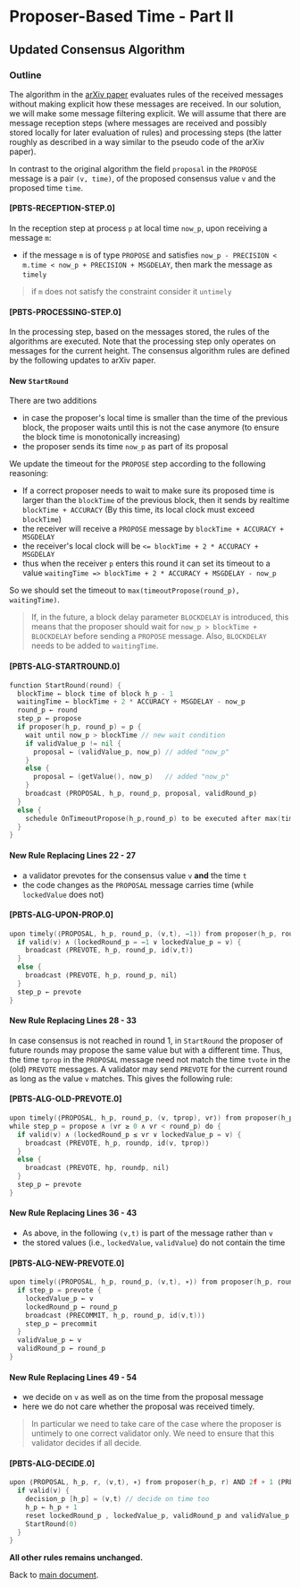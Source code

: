 # Proposer-Based Time - Part II

## Updated Consensus Algorithm

### Outline

The algorithm in the [arXiv paper][arXiv] evaluates rules of the received messages without making explicit how these messages are received. In our solution, we will make some message filtering explicit. We will assume that there are message reception steps (where messages are received and possibly stored locally for later evaluation of rules) and processing steps (the latter roughly as described in a way similar to the pseudo code of the arXiv paper).

In contrast to the original algorithm the field `proposal` in the `PROPOSE` message is a pair `(v, time)`, of the proposed consensus value `v` and the proposed time `time`.

#### **[PBTS-RECEPTION-STEP.0]**

In the reception step at process `p` at local time `now_p`, upon receiving a message `m`:

- if the message `m` is of type `PROPOSE` and satisfies `now_p - PRECISION <  m.time < now_p + PRECISION + MSGDELAY`, then mark the message as `timely`

> if `m` does not satisfy the constraint consider it `untimely`


#### **[PBTS-PROCESSING-STEP.0]**

In the processing step, based on the messages stored, the rules of the algorithms are
executed. Note that the processing step only operates on messages
for the current height. The consensus algorithm rules are defined by the following updates to arXiv paper.

#### New `StartRound`

There are two additions

- in case the proposer's local time is smaller than the time of the previous block, the proposer waits until this is not the case anymore (to ensure the block time is monotonically increasing)
- the proposer sends its time `now_p` as part of its proposal

We update the timeout for the `PROPOSE` step according to the following reasoning:

- If a correct proposer needs to wait to make sure its proposed time is larger than the `blockTime` of the previous block, then it sends by realtime `blockTime + ACCURACY` (By this time, its local clock must exceed `blockTime`)
- the receiver will receive a `PROPOSE` message by `blockTime + ACCURACY + MSGDELAY`
- the receiver's local clock will be `<= blockTime + 2 * ACCURACY + MSGDELAY`
- thus when the receiver `p` enters this round it can set its timeout to a value `waitingTime => blockTime + 2 * ACCURACY + MSGDELAY - now_p`

So we should set the timeout to `max(timeoutPropose(round_p), waitingTime)`.

> If, in the future, a block delay parameter `BLOCKDELAY` is introduced, this means
that the proposer should wait for `now_p > blockTime + BLOCKDELAY` before sending a `PROPOSE` message.
Also, `BLOCKDELAY` needs to be added to `waitingTime`.

#### **[PBTS-ALG-STARTROUND.0]**

```go
function StartRound(round) {
  blockTime ← block time of block h_p - 1
  waitingTime ← blockTime + 2 * ACCURACY + MSGDELAY - now_p
  round_p ← round
  step_p ← propose
  if proposer(h_p, round_p) = p {
    wait until now_p > blockTime // new wait condition
    if validValue_p != nil {
      proposal ← (validValue_p, now_p) // added "now_p"
    }
    else {
      proposal ← (getValue(), now_p)   // added "now_p"
    }
    broadcast ⟨PROPOSAL, h_p, round_p, proposal, validRound_p⟩
  }
  else {
    schedule OnTimeoutPropose(h_p,round_p) to be executed after max(timeoutPropose(round_p), waitingTime)
  }
}
```

#### New Rule Replacing Lines 22 - 27

- a validator prevotes for the consensus value `v` **and** the time `t`
- the code changes as the `PROPOSAL` message carries time (while `lockedValue` does not)

#### **[PBTS-ALG-UPON-PROP.0]**

```go
upon timely(⟨PROPOSAL, h_p, round_p, (v,t), −1⟩) from proposer(h_p, round_p) while step_p = propose do {
  if valid(v) ∧ (lockedRound_p = −1 ∨ lockedValue_p = v) {
    broadcast ⟨PREVOTE, h_p, round_p, id(v,t)⟩ 
  }
  else {
    broadcast ⟨PREVOTE, h_p, round_p, nil⟩ 
  }
  step_p ← prevote
}
```

#### New Rule Replacing Lines 28 - 33

In case consensus is not reached in round 1, in `StartRound` the proposer of future rounds may propose the same value but with a different time.
Thus, the time `tprop` in the `PROPOSAL` message need not match the time `tvote` in the (old) `PREVOTE` messages.
A validator may send `PREVOTE` for the current round as long as the value `v` matches.
This gives the following rule:

#### **[PBTS-ALG-OLD-PREVOTE.0]**

```go
upon timely(⟨PROPOSAL, h_p, round_p, (v, tprop), vr⟩) from proposer(h_p, round_p) AND 2f + 1 ⟨PREVOTE, h_p, vr, id((v, tvote)⟩ 
while step_p = propose ∧ (vr ≥ 0 ∧ vr < round_p) do {
  if valid(v) ∧ (lockedRound_p ≤ vr ∨ lockedValue_p = v) {
    broadcast ⟨PREVOTE, h_p, roundp, id(v, tprop)⟩
  }
  else {
    broadcast ⟨PREVOTE, hp, roundp, nil⟩
  }
  step_p ← prevote
}
```

#### New Rule Replacing Lines 36 - 43

- As above, in the following `(v,t)` is part of the message rather than `v`
- the stored values (i.e., `lockedValue`, `validValue`) do not contain the time

#### **[PBTS-ALG-NEW-PREVOTE.0]**

```go
upon timely(⟨PROPOSAL, h_p, round_p, (v,t), ∗⟩) from proposer(h_p, round_p) AND 2f + 1 ⟨PREVOTE, h_p, round_p, id(v,t)⟩ while valid(v) ∧ step_p ≥ prevote for the first time do {
  if step_p = prevote {
    lockedValue_p ← v
    lockedRound_p ← round_p
    broadcast ⟨PRECOMMIT, h_p, round_p, id(v,t))⟩ 
    step_p ← precommit
  }
  validValue_p ← v 
  validRound_p ← round_p
}
```

#### New Rule Replacing Lines 49 - 54

- we decide on `v` as well as on the time from the proposal message
- here we do not care whether the proposal was received timely.

> In particular we need to take care of the case where the proposer is untimely to one correct validator only. We need to ensure that this validator decides if all decide.

#### **[PBTS-ALG-DECIDE.0]**

```go
upon ⟨PROPOSAL, h_p, r, (v,t), ∗⟩ from proposer(h_p, r) AND 2f + 1 ⟨PRECOMMIT, h_p, r, id(v,t)⟩ while decisionp[h_p] = nil do {
  if valid(v) {
    decision_p [h_p] = (v,t) // decide on time too
    h_p ← h_p + 1
    reset lockedRound_p , lockedValue_p, validRound_p and validValue_p to initial values and empty message log 
    StartRound(0)
  }
}
```

**All other rules remains unchanged.**

Back to [main document][main].

[main]: ./pbts_001_draft.md

[arXiv]: https://arxiv.org/abs/1807.04938

[tlatender]: https://github.com/DeltaChain/spec/blob/master/rust-spec/DeltaChain-accountability/README.md

[bfttime]: https://github.com/DeltaChain/spec/blob/439a5bcacb5ef6ef1118566d7b0cd68fff3553d4/spec/consensus/bft-time.md

[lcspec]: https://github.com/DeltaChain/spec/blob/439a5bcacb5ef6ef1118566d7b0cd68fff3553d4/rust-spec/lightclient/README.md
